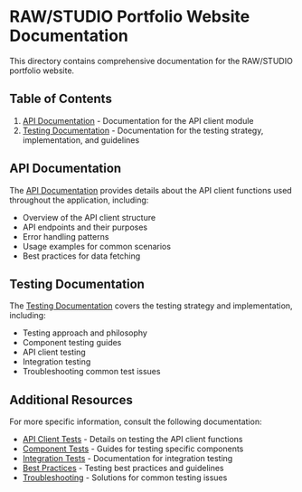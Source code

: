 # RAW/STUDIO Portfolio Website Documentation

This directory contains comprehensive documentation for the RAW/STUDIO portfolio website.

## Table of Contents

1. [API Documentation](./api-documentation.md) - Documentation for the API client module
2. [Testing Documentation](./testing/TEST-README.MD) - Documentation for the testing strategy, implementation, and guidelines

## API Documentation

The [API Documentation](./api-documentation.md) provides details about the API client functions used throughout the application, including:

- Overview of the API client structure
- API endpoints and their purposes
- Error handling patterns
- Usage examples for common scenarios
- Best practices for data fetching

## Testing Documentation

The [Testing Documentation](./testing/TEST-README.MD) covers the testing strategy and implementation, including:

- Testing approach and philosophy
- Component testing guides
- API client testing
- Integration testing
- Troubleshooting common test issues

## Additional Resources

For more specific information, consult the following documentation:

- [API Client Tests](./testing/api-client-tests.md) - Details on testing the API client functions
- [Component Tests](./testing/components/) - Guides for testing specific components
- [Integration Tests](./testing/integration-tests.md) - Documentation for integration testing
- [Best Practices](./testing/best-practices.md) - Testing best practices and guidelines
- [Troubleshooting](./testing/troubleshooting.md) - Solutions for common testing issues 